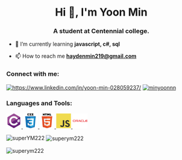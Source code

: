 <h1 align="center">Hi 👋, I'm Yoon Min</h1>
<h3 align="center">A student at Centennial college.</h3>

- 🌱 I’m currently learning **javascript, c#, sql**

- 📫 How to reach me **haydenmin219@gmail.com**

<h3 align="left">Connect with me:</h3>
<p align="left">
<a href="https://linkedin.com/in/yoon-min-028059237/" target="blank"><img align="center" src="https://raw.githubusercontent.com/rahuldkjain/github-profile-readme-generator/master/src/images/icons/Social/linked-in-alt.svg" alt="https://www.linkedin.com/in/yoon-min-028059237/" height="30" width="40" /></a>
<a href="https://instagram.com/minyoonnn" target="blank"><img align="center" src="https://raw.githubusercontent.com/rahuldkjain/github-profile-readme-generator/master/src/images/icons/Social/instagram.svg" alt="minyoonnn" height="30" width="40" /></a>
</p>

<h3 align="left">Languages and Tools:</h3>
<p align="left"> <a href="https://www.w3schools.com/cs/" target="_blank" rel="noreferrer"> <img src="https://raw.githubusercontent.com/devicons/devicon/master/icons/csharp/csharp-original.svg" alt="csharp" width="40" height="40"/> </a> <a href="https://www.w3schools.com/css/" target="_blank" rel="noreferrer"> <img src="https://raw.githubusercontent.com/devicons/devicon/master/icons/css3/css3-original-wordmark.svg" alt="css3" width="40" height="40"/> </a> <a href="https://www.w3.org/html/" target="_blank" rel="noreferrer"> <img src="https://raw.githubusercontent.com/devicons/devicon/master/icons/html5/html5-original-wordmark.svg" alt="html5" width="40" height="40"/> </a> <a href="https://developer.mozilla.org/en-US/docs/Web/JavaScript" target="_blank" rel="noreferrer"> <img src="https://raw.githubusercontent.com/devicons/devicon/master/icons/javascript/javascript-original.svg" alt="javascript" width="40" height="40"/> </a> <a href="https://www.oracle.com/" target="_blank" rel="noreferrer"> <img src="https://raw.githubusercontent.com/devicons/devicon/master/icons/oracle/oracle-original.svg" alt="oracle" width="40" height="40"/> </a> </p>

<p><img align="left" src="https://github-readme-stats.vercel.app/api/top-langs?username=superYM222/superYM222.github.io&show_icons=true&locale=en&layout=compact" alt="superYM222"/></p>

<p>&nbsp;<img align="center" src="https://github-readme-stats.vercel.app/api?username=superym222&show_icons=true&locale=en" alt="superym222" /></p>

<p><img align="center" src="https://github-readme-streak-stats.herokuapp.com/?user=superym222&" alt="superym222" /></p>
